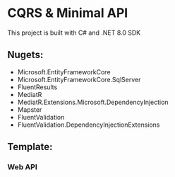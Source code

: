 # CQRS & Minimal API

This project is built with C# and .NET 8.0 SDK

## Nugets:

- Microsoft.EntityFrameworkCore
- Microsoft.EntityFrameworkCore.SqlServer
- FluentResults
- MediatR
- MediatR.Extensions.Microsoft.DependencyInjection
- Mapster
- FluentValidation
- FluentValidation.DependencyInjectionExtensions

## Template:

### Web API

